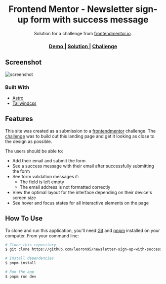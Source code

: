 <h1 align="center">Frontend Mentor - Newsletter sign-up form with success message</h1>

<div align="center">
   Solution for a challenge from  <a href="https://www.frontendmentor.io" target="_blank">frontendmentor.io</a>.
</div>

<div align="center">
  <h3>
    <a href="https://cerulean-youtiao-e51dac.netlify.app/">
      Demo
    </a>
    <span> | </span>
    <a href="https://github.com/leoron95/newsletter-sign-up-with-success-message">
      Solution
    </a>
    <span> | </span>
    <a href="https://www.frontendmentor.io/challenges/newsletter-signup-form-with-success-message-3FC1AZbNrv">
      Challenge
    </a>
  </h3>
</div>


## Screenshot

![screenshot](https://res.cloudinary.com/dssxy8tpd/image/upload/v1686770978/screencapture-cerulean-youtiao-e51dac-netlify-app-2023-06-14-15_28_45_amdalj.png)

### Built With

<!-- This section should list any major frameworks that you built your project using. Here are a few examples.-->

- [Astro](https://astro.build/)
- [Tailwindcss](https://tailwindcss.com/)


## Features

<!-- List the features of your application or follow the template. Don't share the figma file here :) -->

This site was created as a submission to a [frontendmentor](https://frontendmentor.io/challenges) challenge. The [challenge](https://www.frontendmentor.io/challenges/newsletter-signup-form-with-success-message-3FC1AZbNrv) was to build out this landing page and get it looking as close to the design as possible.

The users should be able to:

- Add their email and submit the form
- See a success message with their email after successfully submitting the form
- See form validation messages if:
  - The field is left empty
  - The email address is not formatted correctly
- View the optimal layout for the interface depending on their device's screen size
- See hover and focus states for all interactive elements on the page

## How To Use

<!-- Example: -->

To clone and run this application, you'll need [Git](https://git-scm.com) and [pnpm](https://pnpm.io/) installed on your computer. From your command line:

```bash
# Clone this repository
$ git clone https://github.com/leoron95/newsletter-sign-up-with-success-message

# Install dependencies
$ pnpm install

# Run the app
$ pnpm run dev
```
